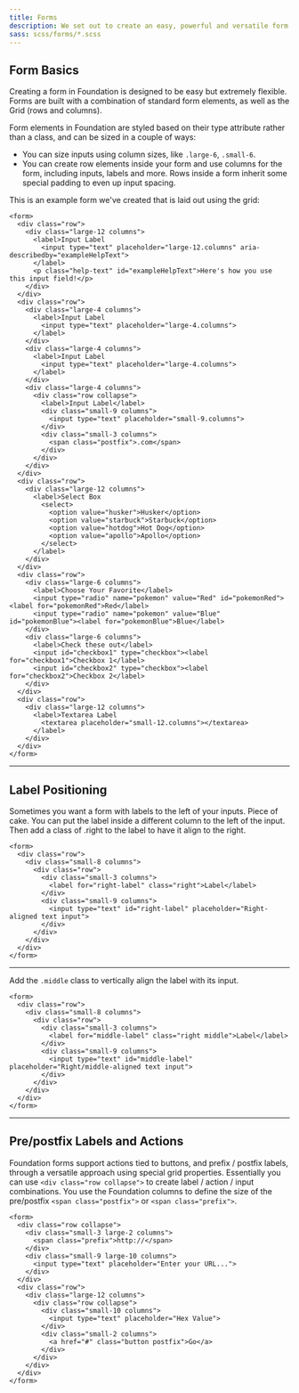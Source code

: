 ```yaml
---
title: Forms
description: We set out to create an easy, powerful and versatile form layout system. A combination of form styles and the Foundation grid means you can do almost anything.
sass: scss/forms/*.scss
---
```


## Form Basics

Creating a form in Foundation is designed to be easy but extremely flexible. Forms are built with a combination of standard form elements, as well as the Grid (rows and columns).

Form elements in Foundation are styled based on their type attribute rather than a class, and can be sized in a couple of ways:

- You can size inputs using column sizes, like `.large-6`, `.small-6`.
- You can create row elements inside your form and use columns for the form, including inputs, labels and more. Rows inside a form inherit some special padding to even up input spacing.

This is an example form we've created that is laid out using the grid:

```html_example
<form>
  <div class="row">
    <div class="large-12 columns">
      <label>Input Label
        <input type="text" placeholder="large-12.columns" aria-describedby="exampleHelpText">
      </label>
      <p class="help-text" id="exampleHelpText">Here's how you use this input field!</p>
    </div>
  </div>
  <div class="row">
    <div class="large-4 columns">
      <label>Input Label
        <input type="text" placeholder="large-4.columns">
      </label>
    </div>
    <div class="large-4 columns">
      <label>Input Label
        <input type="text" placeholder="large-4.columns">
      </label>
    </div>
    <div class="large-4 columns">
      <div class="row collapse">
        <label>Input Label</label>
        <div class="small-9 columns">
          <input type="text" placeholder="small-9.columns">
        </div>
        <div class="small-3 columns">
          <span class="postfix">.com</span>
        </div>
      </div>
    </div>
  </div>
  <div class="row">
    <div class="large-12 columns">
      <label>Select Box
        <select>
          <option value="husker">Husker</option>
          <option value="starbuck">Starbuck</option>
          <option value="hotdog">Hot Dog</option>
          <option value="apollo">Apollo</option>
        </select>
      </label>
    </div>
  </div>
  <div class="row">
    <div class="large-6 columns">
      <label>Choose Your Favorite</label>
      <input type="radio" name="pokemon" value="Red" id="pokemonRed"><label for="pokemonRed">Red</label>
      <input type="radio" name="pokemon" value="Blue" id="pokemonBlue"><label for="pokemonBlue">Blue</label>
    </div>
    <div class="large-6 columns">
      <label>Check these out</label>
      <input id="checkbox1" type="checkbox"><label for="checkbox1">Checkbox 1</label>
      <input id="checkbox2" type="checkbox"><label for="checkbox2">Checkbox 2</label>
    </div>
  </div>
  <div class="row">
    <div class="large-12 columns">
      <label>Textarea Label
        <textarea placeholder="small-12.columns"></textarea>
      </label>
    </div>
  </div>
</form>
```

---

## Label Positioning

Sometimes you want a form with labels to the left of your inputs. Piece of cake. You can put the label inside a different column to the left of the input. Then add a class of .right to the label to have it align to the right.

```html_example
<form>
  <div class="row">
    <div class="small-8 columns">
      <div class="row">
        <div class="small-3 columns">
          <label for="right-label" class="right">Label</label>
        </div>
        <div class="small-9 columns">
          <input type="text" id="right-label" placeholder="Right-aligned text input">
        </div>
      </div>
    </div>
  </div>
</form>
```

---

Add the `.middle` class to vertically align the label with its input.

```html_example
<form>
  <div class="row">
    <div class="small-8 columns">
      <div class="row">
        <div class="small-3 columns">
          <label for="middle-label" class="right middle">Label</label>
        </div>
        <div class="small-9 columns">
          <input type="text" id="middle-label" placeholder="Right/middle-aligned text input">
        </div>
      </div>
    </div>
  </div>
</form>
```

---

## Pre/postfix Labels and Actions

Foundation forms support actions tied to buttons, and prefix / postfix labels, through a versatile approach using special grid properties. Essentially you can use `<div class="row collapse">` to create label / action / input combinations. You use the Foundation columns to define the size of the pre/postfix `<span class="postfix">` or `<span class="prefix">`.

```html_example
<form>
  <div class="row collapse">
    <div class="small-3 large-2 columns">
      <span class="prefix">http://</span>
    </div>
    <div class="small-9 large-10 columns">
      <input type="text" placeholder="Enter your URL...">
    </div>
  </div>
  <div class="row">
    <div class="large-12 columns">
      <div class="row collapse">
        <div class="small-10 columns">
          <input type="text" placeholder="Hex Value">
        </div>
        <div class="small-2 columns">
          <a href="#" class="button postfix">Go</a>
        </div>
      </div>
    </div>
  </div>
</form>
```
